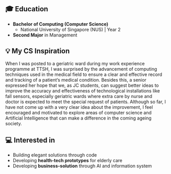
## 🎓 Education  
- **Bachelor of Computing (Computer Science)**  
  - National University of Singapore (NUS) | Year 2  
- **Second Major** in Management  

## 💡 My CS Inspiration  
When I was posted to a geriatric ward during my work experience programme at TTSH, I was surprised by the advancement of computing techniques used in the medical field to ensure a clear and effective record and tracking of a patient’s medical condition. Besides this, a senior expressed her hope that we, as JC students, can suggest better ideas to improve the accuracy and effectiveness of technological installations like fall sensors, especially geriatric wards where extra  care by nurse and doctor is expected to meet the special request of patients. Although so far, I have not come up with a very clear idea about the improvement, I feel encouraged and motivated to explore areas of computer science and Artificial Intelligence that can make a difference in the coming ageing society.

## 💻 Interested in 
- Building elegant solutions through code  
- Developing **health-tech prototypes** for elderly care  
- Developing **business-solution** through AI and information system



